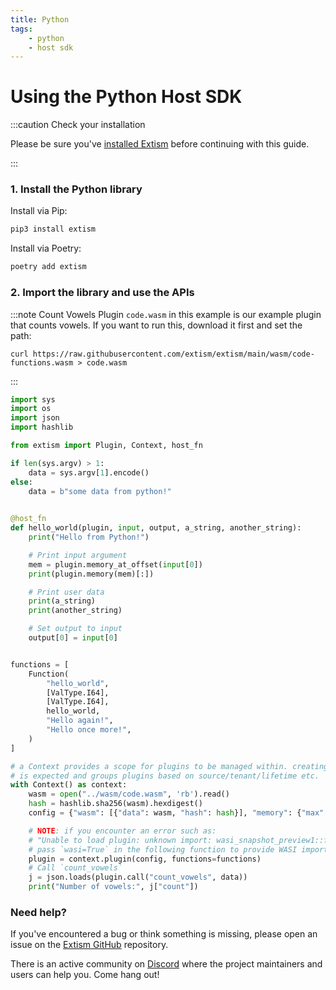 ```yaml
---
title: Python
tags:
    - python
    - host sdk
---
```


# Using the Python Host SDK


:::caution Check your installation

Please be sure you've [installed Extism](/docs/install) before continuing with this guide.

:::

### 1. Install the Python library

Install via Pip:
```sh
pip3 install extism
```

Install via Poetry:
```sh
poetry add extism
```

### 2. Import the library and use the APIs

:::note Count Vowels Plugin
`code.wasm` in this example is our example plugin that counts vowels. If you want to run this, download it first and set the path:

```
curl https://raw.githubusercontent.com/extism/extism/main/wasm/code-functions.wasm > code.wasm
```
:::

```python title=app.py
import sys
import os
import json
import hashlib

from extism import Plugin, Context, host_fn

if len(sys.argv) > 1:
    data = sys.argv[1].encode()
else:
    data = b"some data from python!"

        
@host_fn
def hello_world(plugin, input, output, a_string, another_string):
    print("Hello from Python!")

    # Print input argument
    mem = plugin.memory_at_offset(input[0])
    print(plugin.memory(mem)[:])

    # Print user data
    print(a_string)
    print(another_string)

    # Set output to input 
    output[0] = input[0]


functions = [
    Function(
        "hello_world",
        [ValType.I64],
        [ValType.I64],
        hello_world,
        "Hello again!",
        "Hello once more!",
    )
]

# a Context provides a scope for plugins to be managed within. creating multiple contexts
# is expected and groups plugins based on source/tenant/lifetime etc.
with Context() as context:
    wasm = open("../wasm/code.wasm", 'rb').read()
    hash = hashlib.sha256(wasm).hexdigest()
    config = {"wasm": [{"data": wasm, "hash": hash}], "memory": {"max": 5}}

    # NOTE: if you encounter an error such as: 
    # "Unable to load plugin: unknown import: wasi_snapshot_preview1::fd_write has not been defined"
    # pass `wasi=True` in the following function to provide WASI imports to your plugin.
    plugin = context.plugin(config, functions=functions)
    # Call `count_vowels`
    j = json.loads(plugin.call("count_vowels", data))
    print("Number of vowels:", j["count"])
```


### Need help?

If you've encountered a bug or think something is missing, please open an issue on the [Extism GitHub](https://github.com/extism/extism) repository.

There is an active community on [Discord](https://discord.gg/cx3usBCWnc) where the project maintainers and users can help you. Come hang out!

